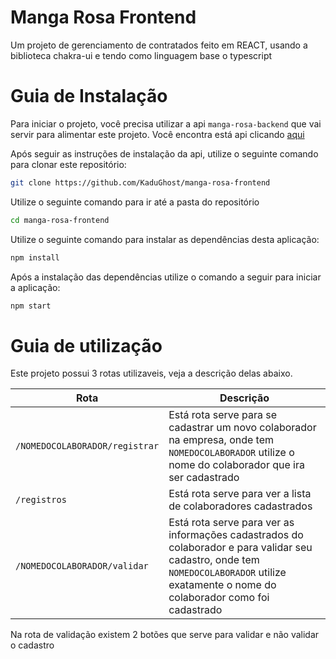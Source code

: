 # Manga Rosa Frontend

Um projeto de gerenciamento de contratados feito em REACT, usando a biblioteca chakra-ui e tendo como linguagem base o typescript

# Guia de Instalação

Para iniciar o projeto, você precisa utilizar a api `manga-rosa-backend` que vai servir para alimentar este projeto. Você encontra está api clicando [aqui](https://github.com/KaduGhost/manga-rosa-backend)

Após seguir as instruções de instalação da api, utilize o seguinte comando para clonar este repositório:

```sh
git clone https://github.com/KaduGhost/manga-rosa-frontend
```
Utilize o seguinte comando para ir até a pasta do repositório

```sh
cd manga-rosa-frontend
```

Utilize o seguinte comando para instalar as dependências desta aplicação:

```sh
npm install
```
Após a instalação das dependências utilize o comando a seguir para iniciar a aplicação:

```sh
npm start
```

# Guia de utilização

Este projeto possui 3 rotas utilizaveis, veja a descrição delas abaixo.

| Rota                             | Descrição                                    |
| -------------------------------- | -------------------------------------------- |
| `/NOMEDOCOLABORADOR/registrar`   | Está rota serve para se cadastrar um novo colaborador na empresa, onde tem `NOMEDOCOLABORADOR` utilize o nome do colaborador que ira ser cadastrado |
| `/registros`                     | Está rota serve para ver a lista de colaboradores cadastrados                                                                                       |
| `/NOMEDOCOLABORADOR/validar  `   | Está rota serve para ver as informações cadastrados do colaborador e para validar seu cadastro, onde tem `NOMEDOCOLABORADOR` utilize exatamente o nome do colaborador como foi cadastrado |

Na rota de validação existem 2 botões que serve para validar e não validar o cadastro
